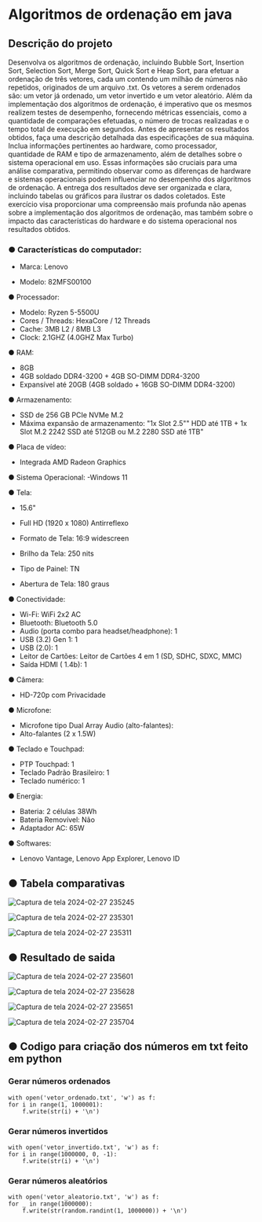 # Algoritmos de ordenação em java
## Descrição do projeto

Desenvolva os algoritmos de ordenação, incluindo Bubble Sort, Insertion Sort, Selection Sort, Merge
Sort, Quick Sort e Heap Sort, para efetuar a ordenação de três vetores, cada um contendo um milhão
de números não repetidos, originados de um arquivo .txt. Os vetores a serem ordenados são: um vetor
já ordenado, um vetor invertido e um vetor aleatório.
Além da implementação dos algoritmos de ordenação, é imperativo que os mesmos realizem testes de
desempenho, fornecendo métricas essenciais, como a quantidade de comparações efetuadas, o
número de trocas realizadas e o tempo total de execução em segundos.
Antes de apresentar os resultados obtidos, faça uma descrição detalhada das especificações de sua
máquina. Inclua informações pertinentes ao hardware, como processador, quantidade de RAM e tipo de
armazenamento, além de detalhes sobre o sistema operacional em uso. Essas informações são cruciais
para uma análise comparativa, permitindo observar como as diferenças de hardware e sistemas
operacionais podem influenciar no desempenho dos algoritmos de ordenação.
A entrega dos resultados deve ser organizada e clara, incluindo tabelas ou gráficos para ilustrar os
dados coletados. Este exercício visa proporcionar uma compreensão mais profunda não apenas sobre a
implementação dos algoritmos de ordenação, mas também sobre o impacto das características do
hardware e do sistema operacional nos resultados obtidos.

### ● Características do computador:

- Marca: Lenovo

- Modelo: 82MFS00100

● Processador:
- Modelo: Ryzen 5-5500U
- Cores / Threads: HexaCore / 12 Threads
- Cache: 3MB L2 / 8MB L3
- Clock: 2.1GHZ (4.0GHZ Max Turbo)

● RAM:
- 8GB
- 4GB soldado DDR4-3200 + 4GB SO-DIMM DDR4-3200
- Expansível até 20GB (4GB soldado + 16GB SO-DIMM DDR4-3200)

● Armazenamento:

- SSD de 256 GB PCIe NVMe M.2
- Máxima expansão de armazenamento: "1x Slot 2.5"" HDD até 1TB + 1x Slot M.2 2242 SSD até 512GB ou M.2 2280 SSD até 1TB"

● Placa de vídeo:
- Integrada AMD Radeon Graphics

● Sistema Operacional:
-Windows 11

● Tela:
- 15.6"
- Full HD (1920 x 1080) Antirreflexo
- Formato de Tela: 16:9 widescreen
- Brilho da Tela: 250 nits
- Tipo de Painel: TN

- Abertura de Tela: 180 graus

● Conectividade:
- Wi-Fi: WiFi 2x2 AC
- Bluetooth: Bluetooth 5.0
- Audio (porta combo para headset/headphone): 1
- USB (3.2) Gen 1: 1
- USB (2.0): 1
- Leitor de Cartões: Leitor de Cartões 4 em 1 (SD, SDHC, SDXC, MMC)
- Saída HDMI ( 1.4b): 1

● Câmera:
- HD-720p com Privacidade

● Microfone:
- Microfone tipo Dual Array
Audio (alto-falantes):
- Alto-falantes (2 x 1.5W)

● Teclado e Touchpad:
- PTP Touchpad: 1
- Teclado Padrão Brasileiro: 1
- Teclado numérico: 1

● Energia:
- Bateria: 2 células 38Wh
- Bateria Removível: Não
- Adaptador AC: 65W

● Softwares:
- Lenovo Vantage, Lenovo App Explorer, Lenovo ID

## ● Tabela comparativas

![Captura de tela 2024-02-27 235245](https://github.com/Djdufy/Ativadade02_EstruturaDados/assets/103465904/42d719a8-3c4c-40e7-a80c-a88236fcdc80)


![Captura de tela 2024-02-27 235301](https://github.com/Djdufy/Ativadade02_EstruturaDados/assets/103465904/4d434645-043a-4124-9868-659a45401bdc)

![Captura de tela 2024-02-27 235311](https://github.com/Djdufy/Ativadade02_EstruturaDados/assets/103465904/f661af59-007c-4ef6-92b4-470336b7bd14)


## ● Resultado de saida


![Captura de tela 2024-02-27 235601](https://github.com/Djdufy/Ativadade02_EstruturaDados/assets/103465904/337eb028-8670-4a87-ab89-c28255569a7f)

![Captura de tela 2024-02-27 235628](https://github.com/Djdufy/Ativadade02_EstruturaDados/assets/103465904/7795d70c-a14b-4bb5-a1bd-b4e2d8d94513)

![Captura de tela 2024-02-27 235651](https://github.com/Djdufy/Ativadade02_EstruturaDados/assets/103465904/c00a4fc3-cec0-4450-bf60-ada16eaef5fc)

![Captura de tela 2024-02-27 235704](https://github.com/Djdufy/Ativadade02_EstruturaDados/assets/103465904/0bd79bb3-e612-4e13-8b52-5160720de35b)

## ● Codigo para criação dos números em txt feito em python



### Gerar números ordenados
   
    with open('vetor_ordenado.txt', 'w') as f:
    for i in range(1, 1000001):
        f.write(str(i) + '\n')

### Gerar números invertidos

    with open('vetor_invertido.txt', 'w') as f:
    for i in range(1000000, 0, -1):
        f.write(str(i) + '\n')

### Gerar números aleatórios

    with open('vetor_aleatorio.txt', 'w') as f:
    for _ in range(1000000):
        f.write(str(random.randint(1, 1000000)) + '\n')
   

   
    
    



